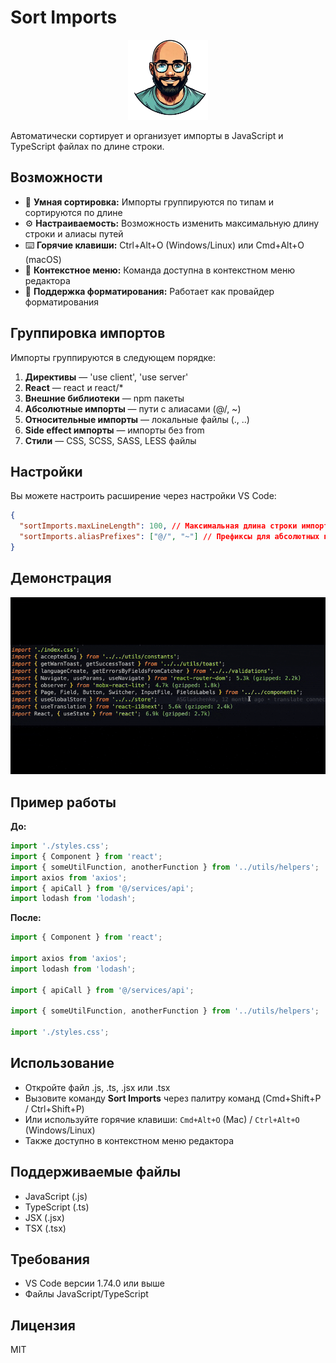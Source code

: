 # Sort Imports

<p align="center">
  <img src="./icon.png" alt="Sort Imports Logo" width="128" />
</p>

Автоматически сортирует и организует импорты в JavaScript и TypeScript файлах по длине строки.

## Возможности

- 🚀 **Умная сортировка:** Импорты группируются по типам и сортируются по длине
- ⚙️ **Настраиваемость:** Возможность изменить максимальную длину строки и алиасы путей
- ⌨️ **Горячие клавиши:** Ctrl+Alt+O (Windows/Linux) или Cmd+Alt+O (macOS)
- 📝 **Контекстное меню:** Команда доступна в контекстном меню редактора
- 🎯 **Поддержка форматирования:** Работает как провайдер форматирования

## Группировка импортов

Импорты группируются в следующем порядке:

1. **Директивы** — 'use client', 'use server'
2. **React** — react и react/\*
3. **Внешние библиотеки** — npm пакеты
4. **Абсолютные импорты** — пути с алиасами (@/, ~)
5. **Относительные импорты** — локальные файлы (., ..)
6. **Side effect импорты** — импорты без from
7. **Стили** — CSS, SCSS, SASS, LESS файлы

## Настройки

Вы можете настроить расширение через настройки VS Code:

```json
{
  "sortImports.maxLineLength": 100, // Максимальная длина строки импорта
  "sortImports.aliasPrefixes": ["@/", "~"] // Префиксы для абсолютных путей
}
```

## Демонстрация

![Sort Imports Demo](./demo.gif)

## Пример работы

**До:**

```ts
import './styles.css';
import { Component } from 'react';
import { someUtilFunction, anotherFunction } from '../utils/helpers';
import axios from 'axios';
import { apiCall } from '@/services/api';
import lodash from 'lodash';
```

**После:**

```ts
import { Component } from 'react';

import axios from 'axios';
import lodash from 'lodash';

import { apiCall } from '@/services/api';

import { someUtilFunction, anotherFunction } from '../utils/helpers';

import './styles.css';
```

## Использование

- Откройте файл .js, .ts, .jsx или .tsx
- Вызовите команду **Sort Imports** через палитру команд (Cmd+Shift+P / Ctrl+Shift+P)
- Или используйте горячие клавиши: `Cmd+Alt+O` (Mac) / `Ctrl+Alt+O` (Windows/Linux)
- Также доступно в контекстном меню редактора

## Поддерживаемые файлы

- JavaScript (.js)
- TypeScript (.ts)
- JSX (.jsx)
- TSX (.tsx)

## Требования

- VS Code версии 1.74.0 или выше
- Файлы JavaScript/TypeScript

## Лицензия

MIT
